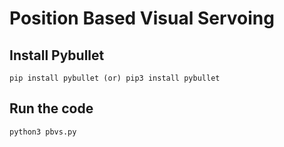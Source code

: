 # Position Based Visual Servoing 

## Install Pybullet

```
pip install pybullet (or) pip3 install pybullet
```

## Run the code

```
python3 pbvs.py
```

